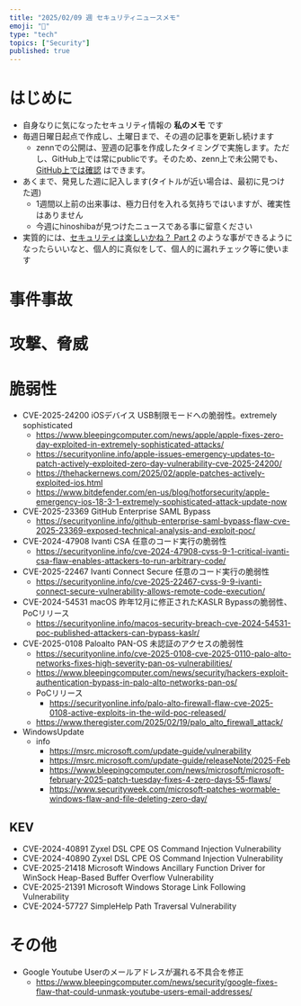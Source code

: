 ```yaml
---
title: "2025/02/09 週 セキュリティニュースメモ"
emoji: "🔖"
type: "tech"
topics: ["Security"]
published: true
---
```


# はじめに
* 自身なりに気になったセキュリティ情報の **私のメモ** です
* 毎週日曜日起点で作成し、土曜日まで、その週の記事を更新し続けます
    * zennでの公開は、翌週の記事を作成したタイミングで実施します。ただし、GitHub上では常にpublicです。そのため、zenn上で未公開でも、[GitHub上では確認](https://github.com/hinoshiba/zenn.dev/tree/main/articles) はできます。
* あくまで、発見した週に記入します(タイトルが近い場合は、最初に見つけた週)
    * 1週間以上前の出来事は、極力日付を入れる気持ちではいますが、確実性はありません
    * 今週にhinoshibaが見つけたニュースである事に留意ください
* 実質的には、[セキュリティは楽しいかね？ Part 2](https://negi.hatenablog.com/) のような事ができるようになったらいいなと、個人的に真似をして、個人的に漏れチェック等に使います

# 事件事故

# 攻撃、脅威

# 脆弱性

* CVE-2025-24200 iOSデバイス USB制限モードへの脆弱性。extremely sophisticated
    * https://www.bleepingcomputer.com/news/apple/apple-fixes-zero-day-exploited-in-extremely-sophisticated-attacks/
    * https://securityonline.info/apple-issues-emergency-updates-to-patch-actively-exploited-zero-day-vulnerability-cve-2025-24200/
    * https://thehackernews.com/2025/02/apple-patches-actively-exploited-ios.html
    * https://www.bitdefender.com/en-us/blog/hotforsecurity/apple-emergency-ios-18-3-1-extremely-sophisticated-attack-update-now
* CVE-2025-23369 GitHub Enterprise SAML Bypass
    * https://securityonline.info/github-enterprise-saml-bypass-flaw-cve-2025-23369-exposed-technical-analysis-and-exploit-poc/
* CVE-2024-47908 Ivanti CSA 任意のコード実行の脆弱性
    * https://securityonline.info/cve-2024-47908-cvss-9-1-critical-ivanti-csa-flaw-enables-attackers-to-run-arbitrary-code/
* CVE-2025-22467 Ivanti Connect Secure 任意のコード実行の脆弱性
    * https://securityonline.info/cve-2025-22467-cvss-9-9-ivanti-connect-secure-vulnerability-allows-remote-code-execution/
* CVE-2024-54531 macOS 昨年12月に修正されたKASLR Bypassの脆弱性、PoCリリース
    * https://securityonline.info/macos-security-breach-cve-2024-54531-poc-published-attackers-can-bypass-kaslr/
* CVE-2025-0108 Paloalto PAN-OS 未認証のアクセスの脆弱性
    * https://securityonline.info/cve-2025-0108-cve-2025-0110-palo-alto-networks-fixes-high-severity-pan-os-vulnerabilities/
    * https://www.bleepingcomputer.com/news/security/hackers-exploit-authentication-bypass-in-palo-alto-networks-pan-os/
    * PoCリリース
        * https://securityonline.info/palo-alto-firewall-flaw-cve-2025-0108-active-exploits-in-the-wild-poc-released/
    * https://www.theregister.com/2025/02/19/palo_alto_firewall_attack/
* WindowsUpdate
    * info
        * https://msrc.microsoft.com/update-guide/vulnerability
        * https://msrc.microsoft.com/update-guide/releaseNote/2025-Feb
        * https://www.bleepingcomputer.com/news/microsoft/microsoft-february-2025-patch-tuesday-fixes-4-zero-days-55-flaws/
        * https://www.securityweek.com/microsoft-patches-wormable-windows-flaw-and-file-deleting-zero-day/

## KEV
* CVE-2024-40891 Zyxel DSL CPE OS Command Injection Vulnerability
* CVE-2024-40890 Zyxel DSL CPE OS Command Injection Vulnerability
* CVE-2025-21418 Microsoft Windows Ancillary Function Driver for WinSock Heap-Based Buffer Overflow Vulnerability
* CVE-2025-21391 Microsoft Windows Storage Link Following Vulnerability
* CVE-2024-57727 SimpleHelp Path Traversal Vulnerability

# その他
* Google Youtube Userのメールアドレスが漏れる不具合を修正
    * https://www.bleepingcomputer.com/news/security/google-fixes-flaw-that-could-unmask-youtube-users-email-addresses/
